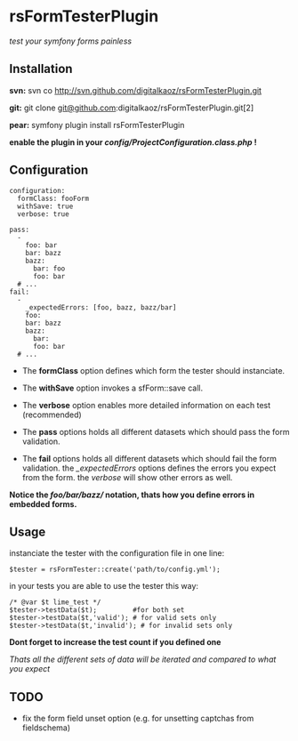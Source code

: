rsFormTesterPlugin
========

*test your symfony forms painless*


Installation
------------------

**svn:**
svn co http://svn.github.com/digitalkaoz/rsFormTesterPlugin.git

**git:**
git clone git@github.com:digitalkaoz/rsFormTesterPlugin.git[2]

**pear:**
symfony plugin install rsFormTesterPlugin

**enable the plugin in your *config/ProjectConfiguration.class.php* !**

Configuration
-------------

    configuration:
      formClass: fooForm
      withSave: true
      verbose: true

    pass:
      -
        foo: bar
        bar: bazz
        bazz:
          bar: foo
          foo: bar
      # ...
    fail:
      -
        _expectedErrors: [foo, bazz, bazz/bar]
        foo: 
        bar: bazz
        bazz:
          bar: 
          foo: bar
      # ...

  - The **formClass** option defines which form the tester should instanciate.

  - The **withSave** option invokes a sfForm::save call.

  - The **verbose** option enables more detailed information on each test (recommended)

  - The **pass** options holds all different datasets which should pass the form validation.

  - The **fail** options holds all different datasets which should fail the form validation. the *_expectedErrors* options defines the errors you expect from the form. the *verbose* will show other errors as well.

**Notice the *foo/bar/bazz/* notation, thats how you define errors in embedded forms.**

Usage
-----

instanciate the tester with the configuration file in one line:

    $tester = rsFormTester::create('path/to/config.yml');

in your tests you are able to use the tester this way:

    /* @var $t lime_test */
    $tester->testData($t);         #for both set
    $tester->testData($t,'valid'); # for valid sets only
    $tester->testData($t,'invalid'); # for invalid sets only

**Dont forget to increase the test count if you defined one**

*Thats all the different sets of data will be iterated and compared to what you expect*

TODO
----
  - fix the form field unset option (e.g. for unsetting captchas from fieldschema)

